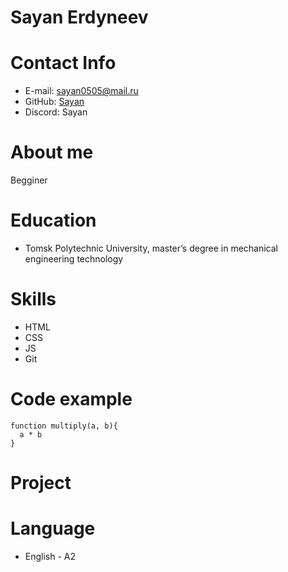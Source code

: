 # Sayan Erdyneev

# Contact Info

* E-mail: sayan0505@mail.ru
* GitHub: [Sayan](https://github.com/SayanSai)
* Discord: Sayan 
  
# About me
 Begginer 

# Education
* Tomsk Polytechnic University, master’s degree in mechanical engineering technology
  
# Skills
* HTML
* CSS
* JS
* Git

# Code example
```
function multiply(a, b){
  a * b
}
```

# Project

# Language
 * English - A2

